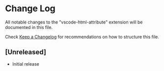 # Change Log

All notable changes to the "vscode-html-attribute" extension will be documented in this file.

Check [Keep a Changelog](http://keepachangelog.com/) for recommendations on how to structure this file.

## [Unreleased]

- Initial release